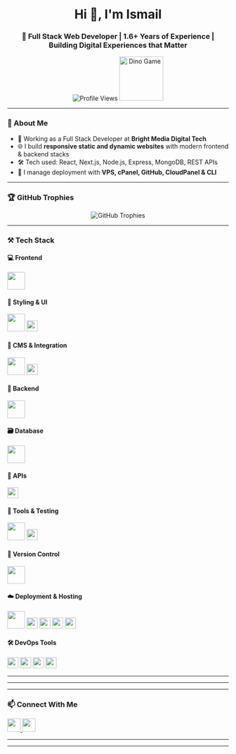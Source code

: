 <h1 align="center">Hi 👋, I'm Ismail</h1>

<h3 align="center">🚀 Full Stack Web Developer | 1.6+ Years of Experience | Building Digital Experiences that Matter</h3>

<p align="center">
  <img src="https://komarev.com/ghpvc/?username=ismail-is&label=PROFILE+VIEWS" alt="Profile Views" />
  <img src="https://raw.githubusercontent.com/Ashutosh00710/Ashutosh00710/main/dino.gif" width="100" alt="Dino Game">
</p>

---

### 🧠 About Me

- 💼 Working as a Full Stack Developer at **Bright Media Digital Tech**
- 🌐 I build **responsive static and dynamic websites** with modern frontend & backend stacks
- 🛠️ Tech used: React, Next.js, Node.js, Express, MongoDB, REST APIs
- 🔧 I manage deployment with **VPS, cPanel, GitHub, CloudPanel & CLI**


---

### 🏆 GitHub Trophies

<p align="center">
  <img src="https://github-profile-trophy.vercel.app/?username=ismail-is&theme=gruvbox&column=7" alt="GitHub Trophies" />
</p>

---

### ⚒️ Tech Stack

#### 💻 Frontend
<p>
  <img src="https://skillicons.dev/icons?i=html,css,js,react,next,ts" height="40" />
</p>

#### 🎨 Styling & UI
<p>
  <img src="https://skillicons.dev/icons?i=tailwind,bootstrap,sass" height="40" />
  <img src="https://img.shields.io/badge/MUI-007FFF?style=flat&logo=mui&logoColor=white" height="25" />
</p>

#### 🧩 CMS & Integration
<p>
  <img src="https://skillicons.dev/icons?i=wordpress,shopify" height="40" />
  <img src="https://img.shields.io/badge/React%20+%20WordPress%20REST%20API-1E90FF?style=flat&logo=react&logoColor=white" height="25" />
</p>

#### 🧠 Backend
<p>
  <img src="https://skillicons.dev/icons?i=nodejs,express" height="40" />
</p>

#### 🗃️ Database
<p>
  <img src="https://skillicons.dev/icons?i=mongodb" height="40" />
</p>

#### 🔌 APIs
<p>
  <img src="https://img.shields.io/badge/REST%20API-F06529?style=flat&logo=api&logoColor=white" height="25" />
</p>

#### 🔬 Tools & Testing
<p>
  <img src="https://skillicons.dev/icons?i=postman" height="40" />
  <img src="https://img.shields.io/badge/Thunder%20Client-4B8BBE?style=flat&logo=thunder&logoColor=white" height="25" />
</p>

#### 🔧 Version Control
<p>
  <img src="https://skillicons.dev/icons?i=git,github,bitbucket" height="40" />
</p>

#### ☁️ Deployment & Hosting
<p>
  <img src="https://skillicons.dev/icons?i=vercel,netlify" height="40" />
  <img src="https://img.shields.io/badge/GitHub%20Pages-121013?style=flat&logo=github&logoColor=white" height="25" />
  <img src="https://img.shields.io/badge/cPanel-FF6C2C?style=flat&logo=cpanel&logoColor=white" height="25" />
  <img src="https://img.shields.io/badge/Render-46E3B7?style=flat&logo=render&logoColor=black" height="25" />
  <img src="https://img.shields.io/badge/Ubuntu-E95420?style=flat&logo=ubuntu&logoColor=white" height="25" />
</p>

#### 🛠️ DevOps Tools
<p>
  <img src="https://img.shields.io/badge/PuTTY-35495E?style=flat&logo=putty&logoColor=white" height="25" />
  <img src="https://img.shields.io/badge/CloudPanel-0F172A?style=flat&logo=cloudflare&logoColor=white" height="25" />
  <img src="https://img.shields.io/badge/Git%20Bash-F1502F?style=flat&logo=git&logoColor=white" height="25" />
  <img src="https://img.shields.io/badge/Command%20Line-000000?style=flat&logo=windows-terminal&logoColor=white" height="25" />
</p>

---



---

---

### 📫 Connect With Me

<p>
  <a href="https://www.linkedin.com/in/ismail-ismail-a39623261/" target="_blank">
    <img src="https://img.shields.io/badge/LinkedIn-blue?style=flat&logo=linkedin&logoColor=white" height="30" />
  </a>
  <a href="https://github.com/ismail-is" target="_blank">
    <img src="https://img.shields.io/badge/GitHub-121013?style=flat&logo=github&logoColor=white" height="30" />
  </a>
</p>

---



---

